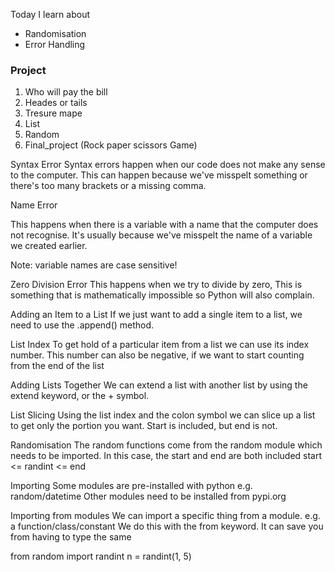 Today I learn about

* Randomisation
* Error Handling

### Project

1. Who will pay the bill
2. Heades or tails
3. Tresure mape
4. List
5. Random 
6. Final_project (Rock paper scissors Game)

Syntax Error
Syntax errors happen when our code
does not make any sense to the computer.
This can happen because we've misspelt
something or there's too many brackets or
a missing comma.

Name Error

This happens when there is a variable
with a name that the computer
does not recognise. It's usually because
we've misspelt the name of a variable
we created earlier.

Note: variable names are case sensitive!

Zero Division Error
This happens when we try to divide by zero,
This is something that is mathematically
impossible so Python will also complain.

Adding an Item to a List
If we just want to add a single item to a
list, we need to use the .append() method.


List Index
To get hold of a particular item from a
list we can use its index number.
This number can also be negative, if we
want to start counting from the end of the
list

Adding Lists Together
We can extend a list with another list by
using the extend keyword, or the + symbol.

List Slicing
Using the list index and the colon symbol
we can slice up a list to get only the
portion you want.
Start is included, but end is not.

Randomisation
The random functions come from the
random module which needs to be
imported.
In this case, the start and end are both
included
start <= randint <= end

Importing
Some modules are pre-installed with python
e.g. random/datetime
Other modules need to be installed from
pypi.org

Importing from modules
We can import a specific thing from a
module. e.g. a function/class/constant
We do this with the from keyword.
It can save you from having to type the same

from random import randint
n = randint(1, 5)